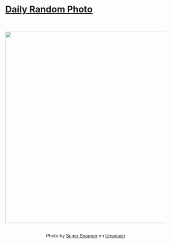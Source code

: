 # [Daily Random Photo](https://www.dailyrandomphoto.com/)

<div align="center">
  <br>
  <br>
  <a href="https://www.dailyrandomphoto.com/p/2022/2022-09-04/"><img src="https://images.unsplash.com/photo-1612355524117-22e2ff8c3f6d?crop=entropy&cs=tinysrgb&fit=max&fm=jpg&ixid=Mnw3NzUwOHwwfDF8cmFuZG9tfHx8fHx8fHx8MTY2MjI1MjAyOQ&ixlib=rb-1.2.1&q=80&w=1080" width="600px"></a>
  <br>
  <br>
  <p class="has-text-grey">Photo by <a href="https://unsplash.com/@supersnapper27?utm_source=Daily%20Random%20Photo&amp;utm_medium=referral" target="_blank" rel="noopener noreferrer">Super Snapper</a> on <a href="https://unsplash.com/photos/z3kdh-h5z3s?utm_source=Daily%20Random%20Photo&amp;utm_medium=referral" target="_blank" rel="noopener noreferrer">Unsplash</a></p>
</div>
